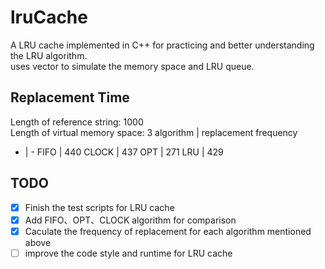 # lruCache
A LRU cache implemented in C++ for practicing and better understanding the LRU algorithm.  
uses vector to simulate the memory space and LRU queue.

## Replacement Time
Length of reference string: 1000  
Length of virtual memory space: 3
algorithm | replacement frequency 
 - | - 
FIFO | 440
CLOCK | 437
OPT | 271
LRU | 429

## TODO
- [x] Finish the test scripts for LRU cache
- [x] Add FIFO、OPT、CLOCK algorithm for comparison
- [x] Caculate the frequency of replacement for each algorithm mentioned above
- [ ] improve the code style and runtime for LRU cache
